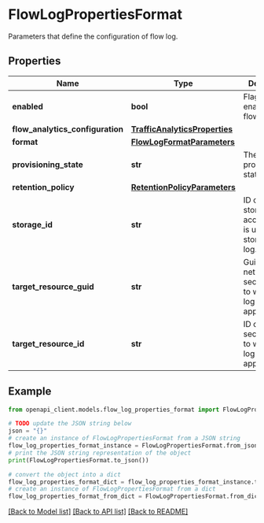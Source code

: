 # FlowLogPropertiesFormat

Parameters that define the configuration of flow log.

## Properties

Name | Type | Description | Notes
------------ | ------------- | ------------- | -------------
**enabled** | **bool** | Flag to enable/disable flow logging. | [optional] 
**flow_analytics_configuration** | [**TrafficAnalyticsProperties**](TrafficAnalyticsProperties.md) |  | [optional] 
**format** | [**FlowLogFormatParameters**](FlowLogFormatParameters.md) |  | [optional] 
**provisioning_state** | **str** | The current provisioning state. | [optional] [readonly] 
**retention_policy** | [**RetentionPolicyParameters**](RetentionPolicyParameters.md) |  | [optional] 
**storage_id** | **str** | ID of the storage account which is used to store the flow log. | 
**target_resource_guid** | **str** | Guid of network security group to which flow log will be applied. | [optional] [readonly] 
**target_resource_id** | **str** | ID of network security group to which flow log will be applied. | 

## Example

```python
from openapi_client.models.flow_log_properties_format import FlowLogPropertiesFormat

# TODO update the JSON string below
json = "{}"
# create an instance of FlowLogPropertiesFormat from a JSON string
flow_log_properties_format_instance = FlowLogPropertiesFormat.from_json(json)
# print the JSON string representation of the object
print(FlowLogPropertiesFormat.to_json())

# convert the object into a dict
flow_log_properties_format_dict = flow_log_properties_format_instance.to_dict()
# create an instance of FlowLogPropertiesFormat from a dict
flow_log_properties_format_from_dict = FlowLogPropertiesFormat.from_dict(flow_log_properties_format_dict)
```
[[Back to Model list]](../README.md#documentation-for-models) [[Back to API list]](../README.md#documentation-for-api-endpoints) [[Back to README]](../README.md)


